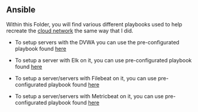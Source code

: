 ## Ansible

Within this Folder, you will find various different playbooks used to help recreate the [cloud network](url) the same way that I did.

- To setup servers with the DVWA you can use the pre-configurated playbook found [here](url)

- To setup a server with Elk on it, you can use pre-configurated playbook found [here](url) 

- To setup a server/servers with Filebeat on it, you can use pre-configurated playbook found [here](url)

- To setup a server/servers with Metricbeat on it, you can use pre-configurated playbook found [here](https://github.com/jimcamp95/Project1/blob/main/Ansible/metricbeat-playbook.yml)
